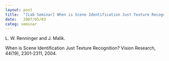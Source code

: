 ```yaml
---
layout: post
title:  "[Lab Seminar] When is Scene Identification Just Texture Recognition?"
date:   2007/05/03
categ: seminar
---
```






L. W. Renninger and J. Malik.



When is Scene Identification Just Texture Recognition? Vision Research, 44(19), 2301-2311, 2004.



 

